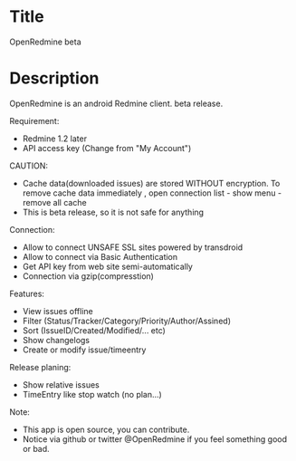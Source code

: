 Title
===========
OpenRedmine beta

Description
==========
OpenRedmine is an android Redmine client. beta release.

Requirement:
* Redmine 1.2 later
* API access key (Change from "My Account")

CAUTION:
* Cache data(downloaded issues) are stored WITHOUT encryption. To remove cache data immediately , open connection list - show menu - remove all cache 
* This is beta release, so it is not safe for anything

Connection:
* Allow to connect UNSAFE SSL sites powered by transdroid
* Allow to connect via Basic Authentication
* Get API key from web site semi-automatically
* Connection via gzip(compresstion)

Features:
* View issues offline
* Filter (Status/Tracker/Category/Priority/Author/Assined)
* Sort (IssueID/Created/Modified/... etc)
* Show changelogs
* Create or modify issue/timeentry

Release planing:
* Show relative issues
* TimeEntry like stop watch (no plan...)

Note:
* This app is open source, you can contribute.
* Notice via github or twitter @OpenRedmine if you feel something good or bad.